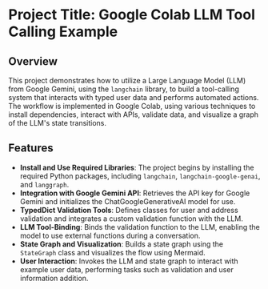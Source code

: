 # Project Title: Google Colab LLM Tool Calling Example

## Overview
This project demonstrates how to utilize a Large Language Model (LLM) from Google Gemini, using the `langchain` library, to build a tool-calling system that interacts with typed user data and performs automated actions. The workflow is implemented in Google Colab, using various techniques to install dependencies, interact with APIs, validate data, and visualize a graph of the LLM's state transitions.

## Features
- **Install and Use Required Libraries**: The project begins by installing the required Python packages, including `langchain`, `langchain-google-genai`, and `langgraph`.
- **Integration with Google Gemini API**: Retrieves the API key for Google Gemini and initializes the ChatGoogleGenerativeAI model for use.
- **TypedDict Validation Tools**: Defines classes for user and address validation and integrates a custom validation function with the LLM.
- **LLM Tool-Binding**: Binds the validation function to the LLM, enabling the model to use external functions during a conversation.
- **State Graph and Visualization**: Builds a state graph using the `StateGraph` class and visualizes the flow using Mermaid.
- **User Interaction**: Invokes the LLM and state graph to interact with example user data, performing tasks such as validation and user information addition.
